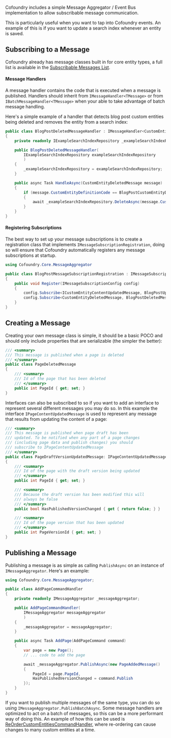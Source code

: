 ﻿Cofoundry includes a simple Message Aggregator / Event Bus implementation to allow subscribable message communication.

This is particularly useful when you want to tap into Cofoundry events. An example of this is if you want to update a search index whenever an entity is saved.

## Subscribing to a Message

Cofoundry already has message classes built in for core entity types, a full list is available in the [Subscribable Messages List](/references/subscribable-messages).

#### Message Handlers

A message handler contains the code that is executed when a message is published. Handlers should inherit from `IMessageHandler<TMessage>` or from `IBatchMessageHandler<TMessage>` when your able to take advantage of batch message handling.

Here's a simple example of a handler that detects blog post custom entities being deleted and removes the entity from a search index:

```csharp
public class BlogPostDeletedMessageHandler : IMessageHandler<CustomEntityDeletedMessage>
{
    private readonly IExampleSearchIndexRepository _exampleSearchIndexRepository;

    public BlogPostDeletedMessageHandler(
        IExampleSearchIndexRepository exampleSearchIndexRepository
        )
    {
        _exampleSearchIndexRepository = exampleSearchIndexRepository;
    }

    public async Task HandleAsync(CustomEntityDeletedMessage message)
    {
        if (message.CustomEntityDefinitionCode == BlogPostCustomEntityDefinition.DefinitionCode)
        {
            await _exampleSearchIndexRepository.DeleteAsync(message.CustomEntityId);
        }
    }
}
```

#### Registering Subscriptions

The best way to set up your message subscriptions is to create a registration class that implements `IMessageSubscriptionRegistration`, doing so will ensure that Cofoundry automatically registers any message subscriptions at startup.

```csharp
using Cofoundry.Core.MessageAggregator

public class BlogPostMessageSubscriptionRegistration : IMessageSubscriptionRegistration
{
    public void Register(IMessageSubscriptionConfig config)
    {
        config.Subscribe<ICustomEntityContentUpdatedMessage, BlogPostUpdatedMessageHandler>();
        config.Subscribe<CustomEntityDeletedMessage, BlogPostDeletedMessageHandler>();
    }
}
```

## Creating a Message

Creating your own message class is simple, it should be a basic POCO and should only include properties that are serializable (the simpler the better):

```csharp
/// <summary>
/// This message is published when a page is deleted
/// </summary>
public class PageDeletedMessage
{
    /// <summary>
    /// Id of the page that has been deleted
    /// </summary>
    public int PageId { get; set; }
}
```

Interfaces can also be subscribed to so if you want to add an interface to represent several different messages you may do so. In this example the interface `IPageContentUpdatedMessage` is used to represent any message that results from updating the content of a page:

```csharp
/// <summary>
/// This message is published when page draft has been 
/// updated. To be notified when any part of a page changes 
/// (including page data and publish changes) you should 
/// subscribe to IPageContentUpdatedMessage
/// </summary>
public class PageDraftVersionUpdatedMessage: IPageContentUpdatedMessage
{
    /// <summary>
    /// Id of the page with the draft version being updated
    /// </summary>
    public int PageId { get; set; }

    /// <summary>
    /// Because the draft version has been modified this will
    /// always be false
    /// </summary>
    public bool HasPublishedVersionChanged { get { return false; } }

    /// <summary>
    /// Id of the page version that has been updated
    /// </summary>
    public int PageVersionId { get; set; }
}
```

## Publishing a Message

Publishing a message is as simple as calling `PublishAsync` on an instance of `IMessageAggregator`. Here's an example:

```csharp
using Cofoundry.Core.MessageAggregator;

public class AddPageCommandHandler
{
    private readonly IMessageAggregator _messageAggregator;

    public AddPageCommandHandler(
        IMessageAggregator messageAggregator
        )
    {
        _messageAggregator = messageAggregator;
    }

    public async Task AddPage(AddPageCommand command)
    {
        var page = new Page();
        // ... code to add the page

        await _messageAggregator.PublishAsync(new PageAddedMessage()
        {
            PageId = page.PageId,
            HasPublishedVersionChanged = command.Publish
        });
    }
}
```

If you want to publish multiple messages of the same type, you can do so using `IMessageAggregator.PublishBatchAsync`. Some message handlers are optimized to act on a batch of messages, so this can be a more performant way of doing this. An example of how this can be used is [ReOrderCustomEntitiesCommandHandler](https://github.com/cofoundry-cms/cofoundry/blob/master/src/Cofoundry.Domain/Domain/CustomEntities/Commands/ReOrderCustomEntitiesCommandHandler.cs), where re-ordering can cause changes to many custom entities at a time.